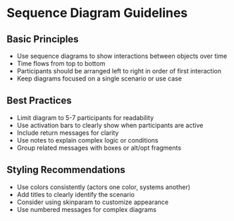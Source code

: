 # Sequence Diagram Guidelines

## Basic Principles
- Use sequence diagrams to show interactions between objects over time
- Time flows from top to bottom
- Participants should be arranged left to right in order of first interaction
- Keep diagrams focused on a single scenario or use case

## Best Practices
- Limit diagram to 5-7 participants for readability
- Use activation bars to clearly show when participants are active
- Include return messages for clarity
- Use notes to explain complex logic or conditions
- Group related messages with boxes or alt/opt fragments

## Styling Recommendations
- Use colors consistently (actors one color, systems another)
- Add titles to clearly identify the scenario
- Consider using skinparam to customize appearance
- Use numbered messages for complex diagrams